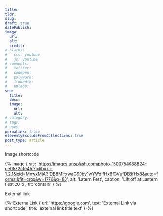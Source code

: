 ```yaml
---
title: 
tldr:
slug:
draft: true
datePublish:
image:
  url:
  alt: 
  credit: 
# blocks:
#   css: youtube
#   js: youtube
# comments:
#   twitter: 
#   codepen:
#   polywork: 
#   linkedin: 
#   uplabs:
seo:
  title:
  desc:
  image:
    url:
    alt:
# category:
# tags:
# uses:
permalink: false
eleventyExcludeFromCollections: true
post_type: article
---
```


Image shortcode

{% Image {
  src: 'https://images.unsplash.com/photo-1500754088824-ce0582cfe45f?ixlib=rb-1.2.1&ixid=MnwxMjA3fDB8MHxwaG90by1wYWdlfHx8fGVufDB8fHx8&auto=format&fit=crop&w=1776&q=80',
  alt: 'Latern Fest',
  caption: 'Lift off at Lantern Fest 2015',
  fit: 'contain'
} %}

External link

{%-ExternalLink { url: 'https://google.com', text: 'External Link via shortcode', title: 'external link title text' }-%}
